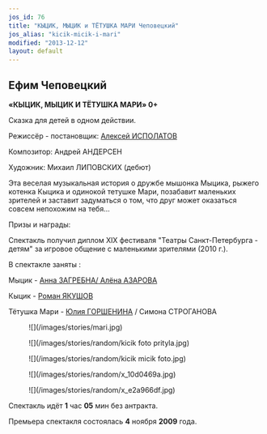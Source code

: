 ```yaml
---
jos_id: 76
title: "КЫЦИК, МЫЦИК и ТЁТУШКА МАРИ Чеповецкий"
jos_alias: "kicik-micik-i-mari"
modified: "2013-12-12"
layout: default
---
```


## Ефим Чеповецкий

**«КЫЦИК, МЫЦИК И ТЁТУШКА МАРИ» 0+**

Сказка для детей в одном действии.

Режиссёр - постановщик: [Алексей ИСПОЛАТОВ](53-aleksei-ispolatov.html)

Композитор: Андрей АНДЕРСЕН

Художник: Михаил ЛИПОВСКИХ (дебют)

Эта веселая музыкальная история о дружбе мышонка Мыцика, рыжего котенка Кыцика и одинокой тетушке Мари, позабавит маленьких зрителей и заставит задуматься о том, что друг может оказаться совсем непохожим на тебя…

Призы и награды:

Спектакль получил диплом ХIХ фестиваля "Театры Санкт-Петербурга - детям" за игровое общение с маленькими зрителями (2010 г.).

В спектакле заняты :

Мыцик - [Анна ЗАГРЕБНА](79-anna-zagrebna.html)[/](79-anna-zagrebna.html)[ Алёна АЗАРОВА](86-alena-kiverskaia.html)

Кыцик - [</a><a href="88-roman-yakushov.html">Роман ЯКУШОВ](50-roman-pritula.html)

Тётушка Мари - [Юлия ГОРШЕНИНА](49-ylia-gorshenina.html) / Симона СТРОГАНОВА[</a><a href="84-simona-stroganova.html">](84-simona-stroganova.html)

<figure>
![](/images/stories/mari.jpg)
</figure>

<figure>
![](/images/stories/random/kicik foto prityla.jpg)
</figure>

<figure>
![](/images/stories/random/kicik micik foto.jpg)
</figure>

<figure>
![](/images/stories/random/x_10d0469a.jpg)
</figure>

<figure>
![](/images/stories/random/x_e2a966df.jpg)
</figure>

Спектакль идёт **1** час **05** мин без антракта.

Премьера спектакля состоялась **4** ноября **2009** года.

